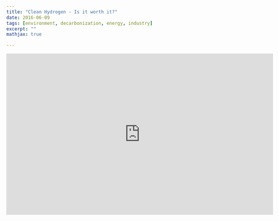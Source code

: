 ```yaml
---
title: "Clean Hydrogen - Is it worth it?"
date: 2016-06-09
tags: [environment, decarbonization, energy, industry]
excerpt: ""
mathjax: true

---
```


<iframe src="https://docs.google.com/presentation/d/e/2PACX-1vSOjyYGH9Quc7uJwm7RJVXyS8x8OBf1oxpvOdukPh-_nXL88xr3uxFGHlW8GcGfvyWvXu1FcZUQCK4p/embed?start=false&loop=false&delayms=3000" frameborder="0" width="705" height="426" allowfullscreen="true" mozallowfullscreen="true" webkitallowfullscreen="true"></iframe>
